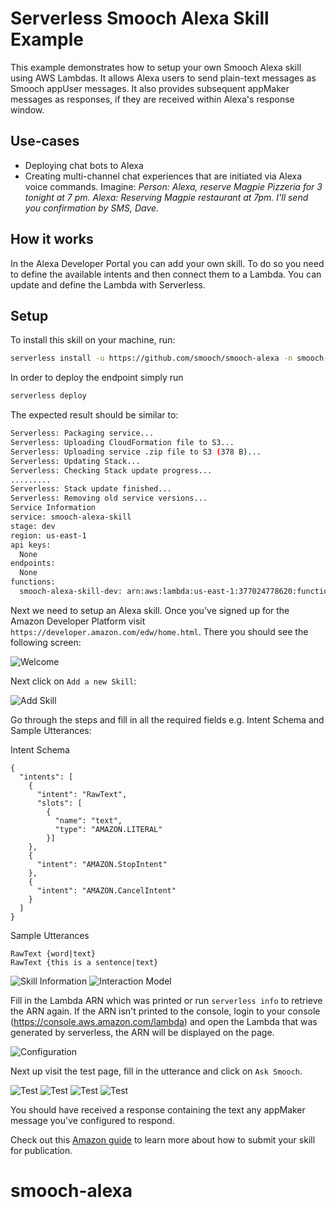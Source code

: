 <!--
title: AWS Serverless Smooch Alexa Skill example in NodeJS
description: This example demonstrates how to setup your own Smooch Alexa skill using AWS Lambdas.
layout: Doc
-->

# Serverless Smooch Alexa Skill Example

This example demonstrates how to setup your own Smooch Alexa skill using AWS Lambdas. It allows Alexa users to send plain-text messages as Smooch appUser messages. It also provides subsequent appMaker messages as responses, if they are received within Alexa's response window. 

## Use-cases

- Deploying chat bots to Alexa
- Creating multi-channel chat experiences that are initiated via Alexa voice commands. Imagine: _Person: Alexa, reserve Magpie Pizzeria for 3 tonight at 7 pm. Alexa: Reserving Magpie restaurant at 7pm. I'll send you confirmation by SMS, Dave._

## How it works

In the Alexa Developer Portal you can add your own skill. To do so you need to define the available intents and then connect them to a Lambda. You can update and define the Lambda with Serverless.

## Setup

To install this skill on your machine, run:

```bash
serverless install -u https://github.com/smooch/smooch-alexa -n smooch-alexa
```

In order to deploy the endpoint simply run

```bash
serverless deploy
```

The expected result should be similar to:

```bash
Serverless: Packaging service...
Serverless: Uploading CloudFormation file to S3...
Serverless: Uploading service .zip file to S3 (378 B)...
Serverless: Updating Stack...
Serverless: Checking Stack update progress...
.........
Serverless: Stack update finished...
Serverless: Removing old service versions...
Service Information
service: smooch-alexa-skill
stage: dev
region: us-east-1
api keys:
  None
endpoints:
  None
functions:
  smooch-alexa-skill-dev: arn:aws:lambda:us-east-1:377024778620:function:smooch-alexa-skill-dev

```

Next we need to setup an Alexa skill. Once you've signed up for the Amazon Developer Platform visit `https://developer.amazon.com/edw/home.html`. There you should see the following screen:

![Welcome](https://cloud.githubusercontent.com/assets/223045/21183285/8403b37c-c207-11e6-89c0-d36582010af8.png)

Next click on `Add a new Skill`:

![Add Skill](https://cloud.githubusercontent.com/assets/223045/21183286/84051262-c207-11e6-8422-945b6b45e83b.png)

Go through the steps and fill in all the required fields e.g. Intent Schema and Sample Utterances:

Intent Schema
```
{
  "intents": [
    {
      "intent": "RawText",
      "slots": [
        {
          "name": "text",
          "type": "AMAZON.LITERAL"
        }]
    },
    {
      "intent": "AMAZON.StopIntent"
    },
    {
      "intent": "AMAZON.CancelIntent"
    }
  ]
}
```

Sample Utterances
```
RawText {word|text}
RawText {this is a sentence|text}
```

![Skill Information](https://cloud.githubusercontent.com/assets/223045/21183279/83eec480-c207-11e6-841b-d8925f0804a5.png)
![Interaction Model](https://cloud.githubusercontent.com/assets/223045/21183280/83ef3d84-c207-11e6-87a5-bb8dcbb903f8.png)

Fill in the Lambda ARN which was printed or run `serverless info` to retrieve the ARN again. If the ARN isn't printed to the console, login to your console (https://console.aws.amazon.com/lambda) and open the Lambda that was generated by serverless, the ARN will be displayed on the page.

![Configuration](https://cloud.githubusercontent.com/assets/223045/21183281/83f17086-c207-11e6-89b7-2f6d96ac559c.png)

Next up visit the test page, fill in the utterance and click on `Ask Smooch`.

![Test](https://cloud.githubusercontent.com/assets/223045/21183283/83f1f632-c207-11e6-858d-41b1a3154e91.png)
![Test](https://cloud.githubusercontent.com/assets/223045/21183282/83f1f628-c207-11e6-974e-b7c051ffb6eb.png)
![Test](https://cloud.githubusercontent.com/assets/223045/21183284/83f708ac-c207-11e6-8199-9489e8f3e494.png)
![Test](https://cloud.githubusercontent.com/assets/223045/21185805/78c1df06-c212-11e6-9cf9-ce44edc30cdd.gif)

You should have received a response containing the text any appMaker message you've configured to respond.

Check out this [Amazon guide](https://developer.amazon.com/public/solutions/alexa/alexa-skills-kit/overviews/steps-to-build-a-custom-skill#your-skill-is-published-now-what) to learn more about how to submit your skill for publication.
# smooch-alexa
